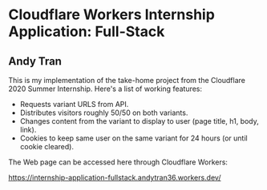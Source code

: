 # Cloudflare Workers Internship Application: Full-Stack

## Andy Tran

This is my implementation of the take-home project from the Cloudflare 2020 Summer Internship. Here's a list of working features:

- Requests variant URLS from API.
- Distributes visitors roughly 50/50 on both variants.
- Changes content from the variant to display to user (page title, h1, body, link).
- Cookies to keep same user on the same variant for 24 hours (or until cookie cleared).

The Web page can be accessed here through Cloudflare Workers:

https://internship-application-fullstack.andytran36.workers.dev/